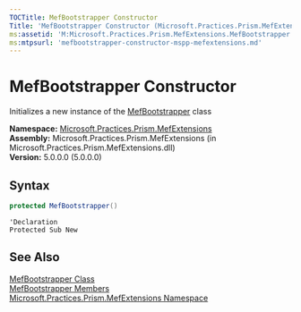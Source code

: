 ```yaml
---
TOCTitle: MefBootstrapper Constructor
Title: 'MefBootstrapper Constructor (Microsoft.Practices.Prism.MefExtensions)'
ms:assetid: 'M:Microsoft.Practices.Prism.MefExtensions.MefBootstrapper.\#ctor'
ms:mtpsurl: 'mefbootstrapper-constructor-mspp-mefextensions.md'
---
```


# MefBootstrapper Constructor

Initializes a new instance of the [MefBootstrapper](/patterns-practices/reference/mefbootstrapper-class-mspp-mefextensions) class

**Namespace:** [Microsoft.Practices.Prism.MefExtensions](/patterns-practices/reference/mspp-mefextensions-namespace)  
**Assembly:** Microsoft.Practices.Prism.MefExtensions (in Microsoft.Practices.Prism.MefExtensions.dll)  
**Version:** 5.0.0.0 (5.0.0.0)

## Syntax

```C#
protected MefBootstrapper()
```
```VB
'Declaration
Protected Sub New
```

## See Also

[MefBootstrapper Class](/patterns-practices/reference/mefbootstrapper-class-mspp-mefextensions)  
[MefBootstrapper Members](/patterns-practices/reference/mefbootstrapper-members-mspp-mefextensions)  
[Microsoft.Practices.Prism.MefExtensions Namespace](/patterns-practices/reference/mspp-mefextensions-namespace)  
